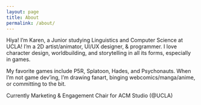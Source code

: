 ```yaml
---
layout: page
title: About
permalink: /about/
---
```


Hiya! I’m Karen, a Junior studying Linguistics and Computer Science at UCLA! I’m a 2D artist/animator, UI/UX designer, & programmer. I love character design, worldbuilding, and storytelling in all its forms, especially in games. 

My favorite games include P5R, Splatoon, Hades, and Psychonauts. When I’m not game dev’ing, I’m drawing fanart, binging webcomics/manga/anime, or committing to the bit.

Currently Marketing & Engagement Chair for ACM Studio (@UCLA)

